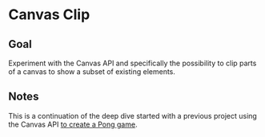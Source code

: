 # Canvas Clip

<!-- ## [Live Demo]() -->

## Goal

Experiment with the Canvas API and specifically the possibility to clip parts of a canvas to show a subset of existing elements.

## Notes

This is a continuation of the deep dive started with a previous project using the Canvas API [to create a Pong game](https://codepen.io/borntofrappe/pen/QWWPBrV).
